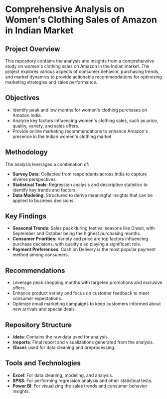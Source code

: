 # Comprehensive Analysis on Women's Clothing Sales of Amazon in Indian Market

## Project Overview
This repository contains the analysis and insights from a comprehensive study on women's clothing sales on Amazon in the Indian market. The project explores various aspects of consumer behavior, purchasing trends, and market dynamics to provide actionable recommendations for optimizing marketing strategies and sales performance.

## Objectives
- Identify peak and low months for women's clothing purchases on Amazon India.
- Analyze key factors influencing women's clothing sales, such as price, quality, variety, and sales offers.
- Provide online marketing recommendations to enhance Amazon's presence in the Indian women's clothing market.

## Methodology
The analysis leverages a combination of:
- **Survey Data**: Collected from respondents across India to capture diverse perspectives.
- **Statistical Tools**: Regression analysis and descriptive statistics to identify key trends and factors.
- **Data Modeling**: Structured to derive meaningful insights that can be applied to business decisions.

## Key Findings
- **Seasonal Trends**: Sales peak during festival seasons like Diwali, with September and October being the highest purchasing months.
- **Consumer Priorities**: Variety and price are top factors influencing purchase decisions, with quality also playing a significant role.
- **Payment Preferences**: Cash on Delivery is the most popular payment method among consumers.

## Recommendations
- Leverage peak shopping months with targeted promotions and exclusive offers.
- Enhance product variety and focus on customer feedback to meet consumer expectations.
- Optimize email marketing campaigns to keep customers informed about new arrivals and special deals.

## Repository Structure
- **/data**: Contains the raw data used for analysis.
- **/reports**: Final report and visualizations generated from the analysis.
- **/Excel**:  used for data cleaning and preprocessing.

## Tools and Technologies
- **Excel**: For data cleaning, modeling, and analysis.
- **SPSS**: For performing regression analysis and other statistical tests.
- **Power BI**: For visualizing the sales trends and consumer behavior insights.

